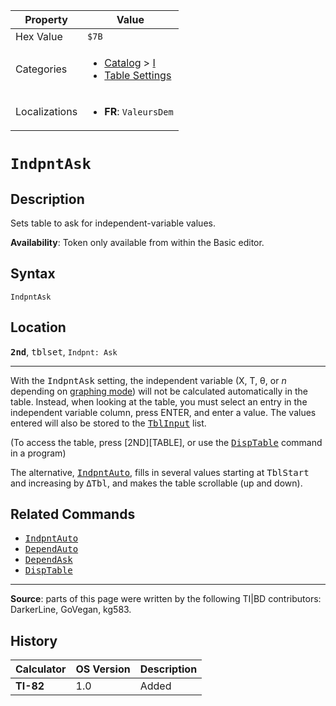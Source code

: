 | Property      | Value |
|---------------|-------|
| Hex Value     | `$7B`|
| Categories    | <ul><li>[Catalog](<../categories/Catalog.md>) > [I](<../categories/Catalog.md#I>)</li><li>[Table Settings](<../categories/Table Settings.md>)</li></ul> |
| Localizations | <ul><li><b>FR</b>: `ValeursDem`</li></ul> |

# `IndpntAsk`

## Description
Sets table to ask for independent-variable values.


<b>Availability</b>: Token only available from within the Basic editor.

## Syntax
`IndpntAsk`

## Location
<tt><kbd><b>2nd</b></kbd></tt>, <kbd>tblset</kbd>, `Indpnt: Ask`
<hr>

With the <tt>IndpntAsk</tt> setting, the independent variable (X, T, θ, or _n_ depending on [graphing mode](graphing-mode)) will not be calculated automatically in the table. Instead, when looking at the table, you must select an entry in the independent variable column, press ENTER, and enter a value. The values entered will also be stored to the <tt><a href="TblInput.md">TblInput</a></tt> list.

(To access the table, press [2ND][TABLE], or use the <tt><a href="DispTable.md">DispTable</a></tt> command in a program)

The alternative, <tt><a href="IndpntAuto.md">IndpntAuto</a></tt>, fills in several values starting at <tt>TblStart</tt> and increasing by <tt>ΔTbl</tt>, and makes the table scrollable (up and down).

## Related Commands

*   <tt><a href="IndpntAuto.md">IndpntAuto</a></tt>
*   <tt><a href="DependAuto.md">DependAuto</a></tt>
*   <tt><a href="DependAsk.md">DependAsk</a></tt>
*   <tt><a href="DispTable.md">DispTable</a></tt>

* * *

**Source**: parts of this page were written by the following TI|BD contributors: DarkerLine, GoVegan, kg583.

## History
| Calculator | OS Version | Description |
|------------|------------|-------------|
| <b>TI-82</b> | 1.0 | Added |


